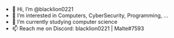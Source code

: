 - 👋 Hi, I’m @blacklion0221
- 👀 I’m interested in Computers, CyberSecurity, Programming, ...
- 🌱 I’m currently studying computer science
- 📫 Reach me on Discord: blacklion0221 | Malte#7593

<!---
blacklion0221/blacklion0221 is a ✨ special ✨ repository because its `README.md` (this file) appears on your GitHub profile.
You can click the Preview link to take a look at your changes.
--->
